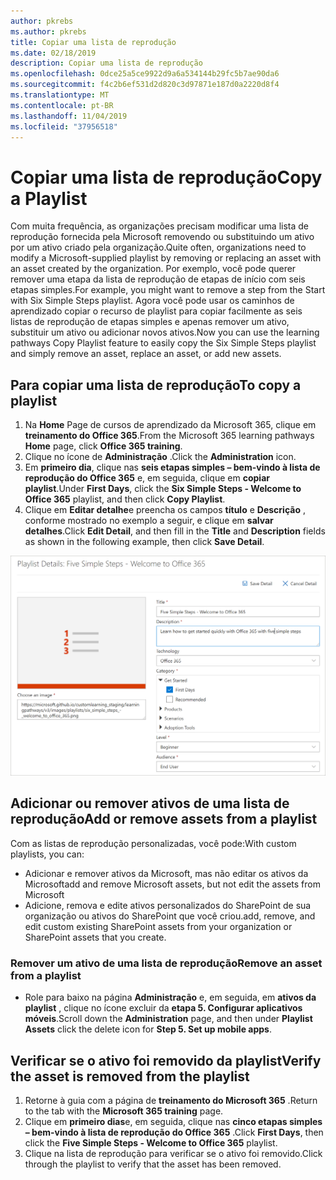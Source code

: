 ```yaml
---
author: pkrebs
ms.author: pkrebs
title: Copiar uma lista de reprodução
ms.date: 02/18/2019
description: Copiar uma lista de reprodução
ms.openlocfilehash: 0dce25a5ce9922d9a6a534144b29fc5b7ae90da6
ms.sourcegitcommit: f4c2b6ef531d2d820c3d97871e187d0a2220d8f4
ms.translationtype: MT
ms.contentlocale: pt-BR
ms.lasthandoff: 11/04/2019
ms.locfileid: "37956518"
---
```

# <a name="copy-a-playlist"></a><span data-ttu-id="0e94d-103">Copiar uma lista de reprodução</span><span class="sxs-lookup"><span data-stu-id="0e94d-103">Copy a Playlist</span></span>
<span data-ttu-id="0e94d-104">Com muita frequência, as organizações precisam modificar uma lista de reprodução fornecida pela Microsoft removendo ou substituindo um ativo por um ativo criado pela organização.</span><span class="sxs-lookup"><span data-stu-id="0e94d-104">Quite often, organizations need to modify a Microsoft-supplied playlist by removing or replacing an asset with an asset created by the organization.</span></span> <span data-ttu-id="0e94d-105">Por exemplo, você pode querer remover uma etapa da lista de reprodução de etapas de início com seis etapas simples.</span><span class="sxs-lookup"><span data-stu-id="0e94d-105">For example, you might want to remove a step from the Start with Six Simple Steps playlist.</span></span> <span data-ttu-id="0e94d-106">Agora você pode usar os caminhos de aprendizado copiar o recurso de playlist para copiar facilmente as seis listas de reprodução de etapas simples e apenas remover um ativo, substituir um ativo ou adicionar novos ativos.</span><span class="sxs-lookup"><span data-stu-id="0e94d-106">Now you can use the learning pathways Copy Playlist feature to easily copy the Six Simple Steps playlist and simply remove an asset, replace an asset, or add new assets.</span></span> 

## <a name="to-copy-a-playlist"></a><span data-ttu-id="0e94d-107">Para copiar uma lista de reprodução</span><span class="sxs-lookup"><span data-stu-id="0e94d-107">To copy a playlist</span></span>

1. <span data-ttu-id="0e94d-108">Na **Home** Page de cursos de aprendizado da Microsoft 365, clique em **treinamento do Office 365**.</span><span class="sxs-lookup"><span data-stu-id="0e94d-108">From the Microsoft 365 learning pathways **Home** page, click **Office 365 training**.</span></span>
2. <span data-ttu-id="0e94d-109">Clique no ícone de **Administração** .</span><span class="sxs-lookup"><span data-stu-id="0e94d-109">Click the **Administration** icon.</span></span>
3. <span data-ttu-id="0e94d-110">Em **primeiro dia**, clique nas **seis etapas simples – bem-vindo à lista de reprodução do Office 365** e, em seguida, clique em **copiar playlist**.</span><span class="sxs-lookup"><span data-stu-id="0e94d-110">Under **First Days**, click the **Six Simple Steps - Welcome to Office 365** playlist, and then click **Copy Playlist**.</span></span> 
4. <span data-ttu-id="0e94d-111">Clique em **Editar detalhe**e preencha os campos **título** e **Descrição** , conforme mostrado no exemplo a seguir, e clique em **salvar detalhes**.</span><span class="sxs-lookup"><span data-stu-id="0e94d-111">Click **Edit Detail**, and then fill in the **Title** and **Description** fields as shown in the following example, then click **Save Detail**.</span></span>  
 
![CG-copyplaylist5steps. png](media/cg-copyplaylist5steps.png)

## <a name="add-or-remove-assets-from-a-playlist"></a><span data-ttu-id="0e94d-113">Adicionar ou remover ativos de uma lista de reprodução</span><span class="sxs-lookup"><span data-stu-id="0e94d-113">Add or remove assets from a playlist</span></span>
<span data-ttu-id="0e94d-114">Com as listas de reprodução personalizadas, você pode:</span><span class="sxs-lookup"><span data-stu-id="0e94d-114">With custom playlists, you can:</span></span>
- <span data-ttu-id="0e94d-115">Adicionar e remover ativos da Microsoft, mas não editar os ativos da Microsoft</span><span class="sxs-lookup"><span data-stu-id="0e94d-115">add and remove Microsoft assets, but not edit the assets from Microsoft</span></span>
- <span data-ttu-id="0e94d-116">Adicione, remova e edite ativos personalizados do SharePoint de sua organização ou ativos do SharePoint que você criou.</span><span class="sxs-lookup"><span data-stu-id="0e94d-116">add, remove, and edit custom existing SharePoint assets from your organization or SharePoint assets that you create.</span></span> 

### <a name="remove-an-asset-from-a-playlist"></a><span data-ttu-id="0e94d-117">Remover um ativo de uma lista de reprodução</span><span class="sxs-lookup"><span data-stu-id="0e94d-117">Remove an asset from a playlist</span></span>
- <span data-ttu-id="0e94d-118">Role para baixo na página **Administração** e, em seguida, em **ativos da playlist** , clique no ícone excluir da **etapa 5. Configurar aplicativos móveis**.</span><span class="sxs-lookup"><span data-stu-id="0e94d-118">Scroll down the **Administration** page, and then under **Playlist Assets** click the delete icon for **Step 5. Set up mobile apps**.</span></span> 

## <a name="verify-the-asset-is-removed-from-the-playlist"></a><span data-ttu-id="0e94d-119">Verificar se o ativo foi removido da playlist</span><span class="sxs-lookup"><span data-stu-id="0e94d-119">Verify the asset is removed from the playlist</span></span>
1. <span data-ttu-id="0e94d-120">Retorne à guia com a página de **treinamento do Microsoft 365** .</span><span class="sxs-lookup"><span data-stu-id="0e94d-120">Return to the tab with the **Microsoft 365 training** page.</span></span>
2. <span data-ttu-id="0e94d-121">Clique em **primeiro dias**e, em seguida, clique nas **cinco etapas simples – bem-vindo à lista de reprodução do Office 365** .</span><span class="sxs-lookup"><span data-stu-id="0e94d-121">Click **First Days**, then click the **Five Simple Steps - Welcome to Office 365** playlist.</span></span> 
3. <span data-ttu-id="0e94d-122">Clique na lista de reprodução para verificar se o ativo foi removido.</span><span class="sxs-lookup"><span data-stu-id="0e94d-122">Click through the playlist to verify that the asset has been removed.</span></span>


